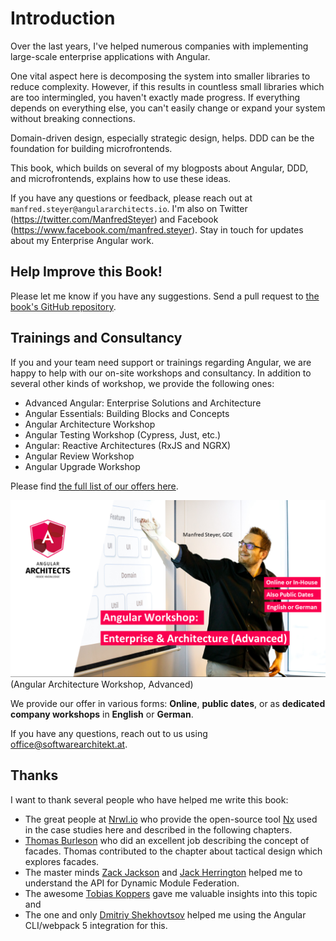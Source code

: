 # Introduction

Over the last years, I've helped numerous companies with implementing large-scale enterprise applications with Angular. 

One vital aspect here is decomposing the system into smaller libraries to reduce complexity. However, if this results in countless small libraries which are too intermingled, you haven't exactly made progress. If everything depends on everything else, you can't easily change or expand your system without breaking connections. 

Domain-driven design, especially strategic design, helps. DDD can be the foundation for building microfrontends.

This book, which builds on several of my blogposts about Angular, DDD, and microfrontends, explains how to use these ideas.

If you have any questions or feedback, please reach out at ``manfred.steyer@angulararchitects.io``. I'm also on Twitter (https://twitter.com/ManfredSteyer) and Facebook (https://www.facebook.com/manfred.steyer). Stay in touch for updates about my Enterprise Angular work.

## Help Improve this Book!

Please let me know if you have any suggestions. Send a pull request to [the book's GitHub repository](https://github.com/manfredsteyer/ddd-bk).

## Trainings and Consultancy

If you and your team need support or trainings regarding Angular, we are happy to help with our on-site workshops and consultancy. In addition to several other kinds of workshop, we provide the following ones:

- Advanced Angular: Enterprise Solutions and Architecture
- Angular Essentials: Building Blocks and Concepts
- Angular Architecture Workshop
- Angular Testing Workshop (Cypress, Just, etc.)
- Angular: Reactive Architectures (RxJS and NGRX)
- Angular Review Workshop
- Angular Upgrade Workshop

Please find [the full list of our offers here](https://www.angulararchitects.io/en/angular-workshops/).

![Advanced Angular Workshop](images/ad.png)
(Angular Architecture Workshop, Advanced)

We provide our offer in various forms: **Online**, **public dates**, or as **dedicated company workshops** in **English** or **German**.

If you have any questions, reach out to us using office@softwarearchitekt.at. 

## Thanks

I want to thank several people who have helped me write this book:

- The great people at [Nrwl.io](https://nrwl.io/) who provide the open-source tool [Nx](https://nx.dev/angular) used in the case studies here and described in the following chapters.
- [Thomas Burleson](https://twitter.com/thomasburleson?lang=de) who did an excellent job describing the concept of facades. Thomas contributed to the chapter about tactical design which explores facades.
- The master minds [Zack Jackson](https://twitter.com/ScriptedAlchemy) and [Jack Herrington](https://twitter.com/jherr) helped me to understand the API for Dynamic Module Federation.
- The awesome [Tobias Koppers](https://twitter.com/wSokra) gave me valuable insights into this topic and 
- The one and only [Dmitriy Shekhovtsov](https://twitter.com/valorkin) helped me using the Angular CLI/webpack 5 integration for this.

